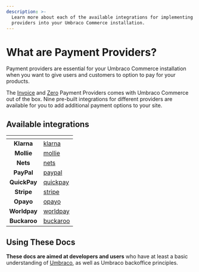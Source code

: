 ```yaml
---
description: >-
  Learn more about each of the available integrations for implementing payment
  providers into your Umbraco Commerce installation.
---
```


# What are Payment Providers?

Payment providers are essential for your Umbraco Commerce installation when you want to give users and customers to option to pay for your products.

The [Invoice](invoicing/) and [Zero](zero/) Payment Providers comes with Umbraco Commerce out of the box. Nine pre-built integrations for different providers are available for you to add additional payment options to your site.

## Available integrations

<table data-view="cards"><thead><tr><th align="center"></th><th data-hidden data-card-target data-type="content-ref"></th></tr></thead><tbody><tr><td align="center"><strong>Klarna</strong></td><td><a href="klarna/">klarna</a></td></tr><tr><td align="center"><strong>Mollie</strong></td><td><a href="mollie/">mollie</a></td></tr><tr><td align="center"><strong>Nets</strong></td><td><a href="nets/">nets</a></td></tr><tr><td align="center"><strong>PayPal</strong></td><td><a href="paypal/">paypal</a></td></tr><tr><td align="center"><strong>QuickPay</strong></td><td><a href="quickpay/">quickpay</a></td></tr><tr><td align="center"><strong>Stripe</strong></td><td><a href="stripe/">stripe</a></td></tr><tr><td align="center"><strong>Opayo</strong></td><td><a href="opayo/">opayo</a></td></tr><tr><td align="center"><strong>Worldpay</strong></td><td><a href="worldpay/">worldpay</a></td></tr><tr><td align="center"><strong>Buckaroo</strong></td><td><a href="buckaroo/">buckaroo</a></td></tr></tbody></table>

## Using These Docs

**These docs are aimed at developers and users** who have at least a basic understanding of [Umbraco](https://umbraco.com), as well as Umbraco backoffice principles.
